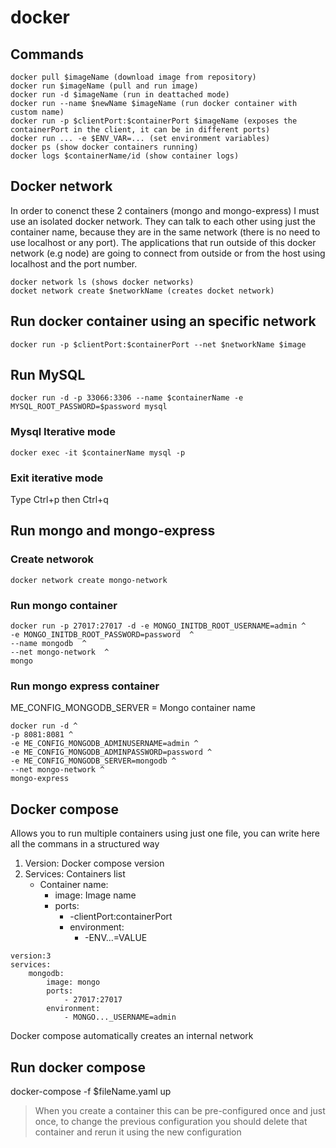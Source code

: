 # docker
## Commands
```
docker pull $imageName (download image from repository)
docker run $imageName (pull and run image)
docker run -d $imageName (run in deattached mode)
docker run --name $newName $imageName (run docker container with custom name)
docker run -p $clientPort:$containerPort $imageName (exposes the containerPort in the client, it can be in different ports)
docker run ... -e $ENV_VAR=... (set environment variables)
docker ps (show docker containers running)
docker logs $containerName/id (show container logs)
```

## Docker network
In order to conenct these 2 containers (mongo and mongo-express) I must use an isolated docker network. They can talk to each other using just the container name, because they are in the same network (there is no need to use localhost or any port).
The applications that run outside of this docker network (e.g node) are going to connect from outside or from the host using localhost and the port number.

```
docker network ls (shows docker networks)
docket network create $networkName (creates docket network)
```

## Run docker container using an specific network
```
docker run -p $clientPort:$containerPort --net $networkName $image
```
## Run MySQL

```
docker run -d -p 33066:3306 --name $containerName -e MYSQL_ROOT_PASSWORD=$password mysql
```

### Mysql Iterative mode

```
docker exec -it $containerName mysql -p
```
### Exit iterative mode

Type Ctrl+p then Ctrl+q


## Run mongo and mongo-express

### Create networok
```
docker network create mongo-network
```
### Run mongo container
```
docker run -p 27017:27017 -d -e MONGO_INITDB_ROOT_USERNAME=admin ^
-e MONGO_INITDB_ROOT_PASSWORD=password  ^
--name mongodb  ^
--net mongo-network  ^
mongo 
```

### Run mongo express container
ME_CONFIG_MONGODB_SERVER = Mongo container name
```
docker run -d ^
-p 8081:8081 ^
-e ME_CONFIG_MONGODB_ADMINUSERNAME=admin ^
-e ME_CONFIG_MONGODB_ADMINPASSWORD=password ^
-e ME_CONFIG_MONGODB_SERVER=mongodb ^
--net mongo-network ^
mongo-express
```

## Docker compose
Allows you to run multiple containers using just one file, you can write here all the commans in a structured way

1. Version: Docker compose version
2. Services: Containers list
    - Container name:
       - image: Image name
       - ports: 
          - -clientPort:containerPort
          - environment:
            - -ENV...=VALUE   
         
```
version:3
services:
    mongodb:
        image: mongo
        ports: 
            - 27017:27017
        environment:
            - MONGO..._USERNAME=admin
```

Docker compose automatically creates an internal network

## Run docker compose
docker-compose -f $fileName.yaml up

> When you create a container this can be pre-configured once and just once, to change the previous configuration you should delete that container and rerun it using the new configuration
